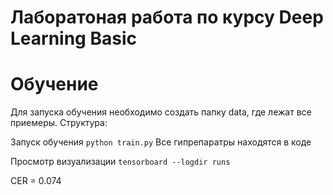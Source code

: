 # Лаборатоная работа по курсу Deep Learning Basic

# Обучение
Для запуска обучения необходимо создать папку data, где лежат все приемеры. 
Структура: 

Запуск обучения `python train.py` Все гипрепаратры находятся в коде

Просмотр визуализации `tensorboard --logdir runs`

CER = 0.074 